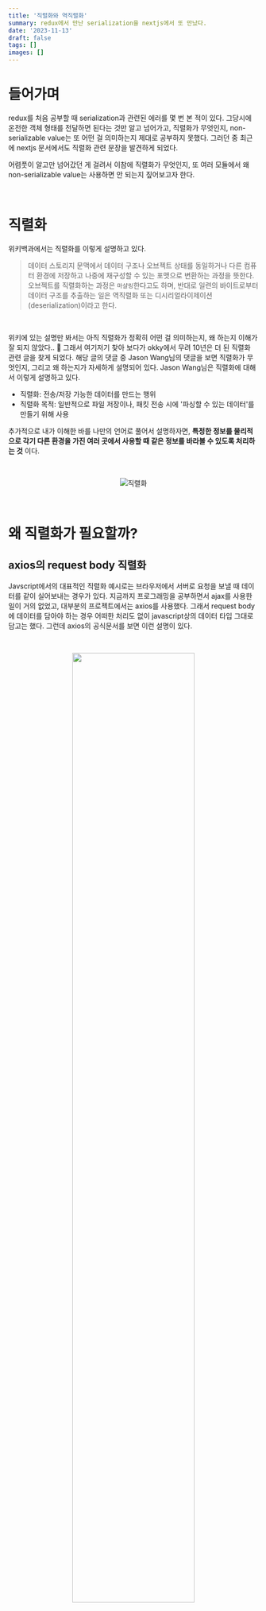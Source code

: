 ```yaml
---
title: '직렬화와 역직렬화'
summary: redux에서 만난 serialization을 nextjs에서 또 만났다.
date: '2023-11-13'
draft: false
tags: []
images: []
---
```


# 들어가며

redux를 처음 공부할 때 serialization과 관련된 에러를 몇 번 본 적이 있다. 그당시에 온전한 객체 형태를 전달하면 된다는 것만 알고 넘어가고, 직렬화가 무엇인지, non-serializable value는 또 어떤 걸 의미하는지 제대로 공부하지 못했다. 그러던 중 최근에 nextjs 문서에서도 직렬화 관련 문장을 발견하게 되었다.

어렴풋이 알고만 넘어갔던 게 걸려서 이참에 직렬화가 무엇인지, 또 여러 모듈에서 왜 non-serializable value는 사용하면 안 되는지 짚어보고자 한다.

<br/>

# 직렬화

위키백과에서는 직렬화를 이렇게 설명하고 있다.

> 데이터 스토리지 문맥에서 데이터 구조나 오브젝트 상태를 동일하거나 다른 컴퓨터 환경에 저장하고 나중에 재구성할 수 있는 포맷으로 변환하는 과정을 뜻한다. 오브젝트를 직렬화하는 과정은 `마샬링`한다고도 하며, 반대로 일련의 바이트로부터 데이터 구조를 추출하는 일은 역직렬화 또는 디시리얼라이제이션(deserialization)이라고 한다.

<br/>

위키에 있는 설명만 봐서는 아직 직렬화가 정확히 어떤 걸 의미하는지, 왜 하는지 이해가 잘 되지 않았다.. 🫠 그래서 여기저기 찾아 보다가 okky에서 무려 10년은 더 된 직렬화 관련 글을 찾게 되었다. 해당 글의 댓글 중 Jason Wang님의 댓글을 보면 직렬화가 무엇인지, 그리고 왜 하는지가 자세하게 설명되어 있다. Jason Wang님은 직렬화에 대해서 이렇게 설명하고 있다.

- 직렬화: 전송/저장 가능한 데이터를 만드는 행위
- 직렬화 목적: 일반적으로 파일 저장이나, 패킷 전송 시에 '파싱할 수 있는 데이터'를 만들기 위해 사용

추가적으로 내가 이해한 바를 나만의 언어로 풀어서 설명하자면, **특정한 정보를 물리적으로 각기 다른 환경을 가진 여러 곳에서 사용할 때 같은 정보를 바라볼 수 있도록 처리하는 것** 이다.

<br/>

<p align="center">
  <img src="https://hazelcast.com/wp-content/uploads/2021/12/serialization-deserialization-diagram-800x318-1.png" alt="직렬화" />
</p>

<br/>

# 왜 직렬화가 필요할까?

## axios의 request body 직렬화

Javscript에서의 대표적인 직렬화 예시로는 브라우저에서 서버로 요청을 보낼 때 데이터를 같이 실어보내는 경우가 있다. 지금까지 프로그래밍을 공부하면서 ajax를 사용한 일이 거의 없었고, 대부분의 프로젝트에서는 axios를 사용했다. 그래서 request body에 데이터를 담아야 하는 경우 어떠한 처리도 없이 javascript상의 데이터 타입 그대로 담고는 했다. 그런데 axios의 공식문서를 보면 이런 설명이 있다.

<br/>

<p align="center">
  <img src="https://github.com/zubetcha/zulog/assets/91620721/4a6108f5-93d9-4a07-8022-17d6a5793390" width="70%" />
</p>

<br/>

여기서 주목해야 할 부분은 **JSON 데이터 자동 변환** 이다.

javascript에서의 직렬화 예시로 가장 자주 언급되는 게 JSON.stringify 메서드와 JSON.parse 메서드이다. JSON.stringify 메서드는 자바스크립트의 객체를 json 문자열로 직렬화하는 메서드이며, JSON.parse는 json 문자열을 자바스크립트의 객체로 역직렬화하는 메서드라고 잘 알려져 있다.

<br/>

```javascript
const obj = { a: 1 }

// object > JSON
const jsonString = JSON.stringify(obj) // "{"a": 1}"

// JSON > object
const jsonParse = JSON.parse(jsonString) // {a: 1}
```

<br/>

axios는 내부적으로 XMLHttpRequest API를 사용하고 있다. XMLHttpRqeust는 send 메서드를 통해 request body를 전송할 수 있는데, 이 때 전송할 수 있는 데이터의 종류로는 Documnet, Blob, ArrayBuffer, TypesArray, DataView, FormData, URLSearchParams, string literal, object 등으로 정해져 있으며, 일부 데이터 종류는 send 메서드 내부적으로 serialization하는 동작이 내장되어 있다.

그런데 axios 내부적으로도 request body로 전송하는 데이터를 JSON.stringify 메서드를 이용해 직렬화하는 로직이 들어가 있다. 아래 코드는 axios가 요청 객체 중 request body를 변형시키는 함수 중 일부이다.

```javascript
// 생략

if (isObjectPayload && utils.isHTMLForm(data)) {
  data = new FormData(data)
}

if (isFormData) {
  if (!hasJSONContentType) {
    return data
  }
  return hasJSONContentType ? JSON.stringify(formDataToJSON(data)) : data
}

if (
  utils.isArrayBuffer(data) ||
  utils.isBuffer(data) ||
  utils.isStream(data) ||
  utils.isFile(data) ||
  utils.isBlob(data)
) {
  return data
}

if (utils.isArrayBufferView(data)) {
  return data.buffer
}

if (utils.isURLSearchParams(data)) {
  headers.setContentType('application/x-www-form-urlencoded;charset=utf-8', false)
  return data.toString()
}

if (isObjectPayload || hasJSONContentType) {
  headers.setContentType('application/json', false)
  return stringifySafely(data)
}
```

<br/>

코드를 보면 XMLHttpRequest의 send 메서드가 지원하는 형태이더라도 그대로 사용하는 경우와 string literal로 변형하거나 JSON으로 변형하고 있는 걸 확인할 수 있다. send 메서드가 지원하는 데이터 형태임에도 불구하고 변형하는 이유를 코드만으로는 알기 어렵지만 데이터를 읽는 속도 때문이 아닐까..! 라는 게 내 개인적인 추측이다 🤔. 그래서 직렬화는 왜 하는 걸까?

<br/>

## 프로그래밍 언어와 데이터 타입 면에서의 관점

대부분의 언어에서는 데이터의 타입이 **원시의 값 형식** 데이터와 **참조 형식**의 데이터로 나뉘어진다. javascript도 마찬가지로 아래의 그림처럼 두 가지 데이터 타입이 존재한다. 원시형 타입은 변수에 값 자체를 할당하지만, 참조형 타입에서는 변수에 값이 아닌 주소값를 할당한다. 이와 같은 이유로 참조형 타입 데이터의 경우 해당 데이터가 생성된 현재의 어플리케이션 프로세스의 메모리 공간에서만 유효한 데이터를 가질 수 있다.

<p align="center">
  <img src="https://miro.medium.com/v2/resize:fit:1400/1*l_ZDRMLFUVaIO38p9Qkzvw.jpeg" alt="자바스크립트 데이터 타입" width="70%" />
</p>

<br/>

<p align="center">
  <img src="https://miro.medium.com/v2/resize:fit:1400/1*SgXa3IzvgZqhpIl5MB2xkQ.png" alt="자바스크립트 데이터 타입" width="70%" />
</p>

<br/>

예를 들어 아래의 객체를 서버로 전송하려고 할 때, 서버로 해당 객체가 가지고 있는 주소값을 보내더라도 서버는 전달 받은 주소값에 어떤 값들이 있는지 알 수 없다. 전달한 주소값은 보낸 쪽의 메모리에만 존재하기 때문이다. 따라서 데이터를 수신한 쪽에서 올바른 데이터를 파싱할 수 있도록 하려면 참조형 타입이 아닌 원시형 타입의 데이터로 변형해주는 작업이 필요하다. 이 작업이 바로 `직렬화`다.

직렬화한 데이터는 원시형 타입에서의 주소값이 가지고 있던 실제 값 자체들로 구성되어 있기 때문에 직렬화한 데이터 또한 하나의 값이다. 그래서 물리적으로 다른 환경에서도 전달 받은 값 그대로 사용할 수 있는 것이다.

```javascript
// profile에 할당한 주소값은 d10이라고 가정
const profile = { name: 'juhye', age: 100 } // d10

// d10을 서버로 전송
send(profile)

// "{ "name": "juhye", "age": 100 }"
const jsonProfile = JSON.stringify(profile)

// 원시형 값 자체를 전송
send(jsonProfile)
```

# Redux와 Nextjs에서의 non-serializable value

## Redux

리덕스를 사용할 때 아래와 같은 에러를 본 적이 있을 것이다. non-serializable value는 말그대로 직렬화를 할 수 없는 데이터를 의미한다.

> A non-serializable value was detected in an action, in the path: payload. Value: CodeMirror ...

redux의 내부 코드를 살펴보면 dispatch로 전달하는 액션 객체에서 우리가 흔히 부르는 payload에 대한 타입을 별도로 강제하고 있지는 않고, 액션 객체의 plain object 여부와 액션 타입의 키 이름 및 타입이 string인지 정도만 체크하고 있다.

```typescript
// src/types/actions.ts

export type Action<T extends string = string> = {
  type: T
}

export interface UnknownAction extends Action {
  [extraProps: string]: unknown
}

export interface AnyAction extends Action {
  [extraProps: string]: any
}
```

위에서 직렬화를 **전송 또는 저장이 가능한 데이터를 만드는 행위** 라고 표현했었다. redux의 스토어 또한 의미상으로는 데이터를 저장하는 곳이다. 단순히 스토어가 저장하는 곳이기 때문에 직렬화 가능한 데이터만 가질 수 있다고 볼 수도 있지만 redux에서는 FAQ에서 조금 더 구체적인 사유를 설명하고 있다.

<br/>

> ### Can I put functions, promises, or other non-serializable items in my store state?
>
> It is highly recommended that you only put plain serializable objects, arrays, and primitives into your store. It's _technically_ possible to insert non-serializable items into the store, but doing so can break the ability to persist and rehydrate the contents of a store, as well as interfere with time-travel debugging.  
> If you are okay with things like persistence and time-travel debugging potentially not working as intended, then you are totally welcome to put non-serializable items into your Redux store. Ultimately, it's _your_ application, and how you implement it is up to you. As with many other things about Redux, just be sure you understand what tradeoffs are involved.

<br/>

위에서 봤던 것처럼 스토어에 저장할 상태의 타입을 별도로 강제하고 있지는 않기 때문에 기술적으로 non-serializable 값을 저장하는 것 자체는 가능하나 만약 그럴 경우 리덕스와 함께 사용하는 부수적인 라이브러리들의 기능을 원활하게 사용할 수 없다고 얘기하고 있다.

위에서 얘기하고 있는 부수적인 라이브러리의 기능은 redux-persist나 devtools 같은 것을 의미하는데, 이들은 우리가 redux의 스토어를 사용하는 애플리케이션이 아닌 브라우저 환경을 사용하는 기능들을 제공한다. 브라우저는 애플리케이션과는 물리적으로 다른 환경일 뿐더러, 브라우저의 스토리지를 사용하는 경우 반드시 직렬화가 가능한 데이터만 사용해야 한다. 왜냐하면 직렬화한 데이터를 역직렬화하는 경우 직렬화하기 전의 원본 데이터 형태를 보장할 수 없기 때문이다.

```javascript
// 생성자로 만든 객체는 non-serializable한 class instance
const now = new Date() // Sat Dec 09 2023 18:44:57 GMT+0900 (한국 표준시)

const jsonString = JSON.stringify(now) // '2023-12-09T09:44:57.995Z'

// 역직렬화 -> Date 객체가 아닌 string
const jsonParse = JSON.parse(jsonString) // '2023-12-09T09:44:57.995Z'
```

<br/>

## Nextjs

nextjs에서도 SSR을 위해 getServierSideProps를 사용하거나 SSG를 위해 getStaticProps를 사용하는 경우 종종 아래와 같은 에러 문구를 만날 때가 있다.

> SerializableError: Error serializing PATH returned from METHOD in "PAGE".  
> Reason:object ("[object Object]") cannot be serialized as JSON. Please only return JSON serializable data types.

사실 풀스택 프레임워크인 nextjs에서는 non-serializable한 데이터 전달을 금지하는 이유를 더 쉽게 유추할 수 있다. server-side와 client-side는 물리적으로 다른 환경이기 때문에 server-side rendering 과정 중 서버에서 클라이언트로 데이터를 **전송**하는 행위가 필요하기 때문이다. getStaticProps 또한 hydration 과정에서 직렬화가 필요하다.

nextjs에서는 아래와 같이 getStaticProps나 getServerSideProps가 반환하는 props가 직렬화가 가능한지를 확인하고 있다. 신기한 점은 null과 undefined 모두 원시값임에도 불구하고 null은 직렬화가 가능하다고 판단하고, undefined는 직렬화가 불가능하다고 판단하고 있다는 것이다.

```javascript
export function isSerializableProps(
  page: string,
  method: string,
  input: any
): true {
  if (!isPlainObject(input)) {
    throw new SerializableError()
  }

  function visit(visited: Map<any, string>, value: any, path: string) {
    if (visited.has(value)) {
      throw new SerializableError()
    }

    visited.set(value, path)
  }

  function isSerializable(
    refs: Map<any, string>,
    value: any,
    path: string
  ): true {
    const type = typeof value
    if (
      value === null ||
      type === 'boolean' ||
      type === 'number' ||
      type === 'string'
    ) {
      return true
    }

    if (type === 'undefined') {
      throw new SerializableError()
    }

    if (isPlainObject(value)) {
      visit(refs, value, path)

      if (
        Object.entries(value).every(([key, nestedValue]) => {
          const nextPath = regexpPlainIdentifier.test(key)
            ? `${path}.${key}`
            : `${path}[${JSON.stringify(key)}]`

          const newRefs = new Map(refs)
          return (
            isSerializable(newRefs, key, nextPath) &&
            isSerializable(newRefs, nestedValue, nextPath)
          )
        })
      ) {
        return true
      }

      throw new SerializableError()
    }

    if (Array.isArray(value)) {
      visit(refs, value, path)

      if (
        value.every((nestedValue, index) => {
          const newRefs = new Map(refs)
          return isSerializable(newRefs, nestedValue, `${path}[${index}]`)
        })
      ) {
        return true
      }

      throw new SerializableError()
    }

    throw new SerializableError()
  }

  return isSerializable(new Map(), input, '')
}

```

<br/>

# 직렬화와 JSON 직렬화

사실 자바스크립트에서 직렬화할 수 있는 타입은 여러 종류가 있다. 아래 그림처럼 원시 타입 외에도 Date, RegExp, Map, Set 객체 등도 근본적으로는 직렬화가 가능하다. 그러나 redux와 nextjs에서는 직렬화가 가능한 객체들도 직렬화가 불가능하다고 판단하고 있다. 그 기준은 JSON으로 직렬화가 가능한지 여부와 JSON.parse 메서드를 통해 역직렬화 했을 때 원본 객체를 유지할 수 있는지의 여부이다.

<p align="center">
<img width="78%" alt="" src="https://github.com/zubetcha/zulog/assets/91620721/0d89bdfa-8c75-4e3f-903b-b8433a476bf7" />
</p>

<br/>

### ref.

참고  
[OKKY - 직렬화 하는 이유가?](https://okky.kr/questions/224715)  
[MDN - XMLHttpRequest](https://developer.mozilla.org/en-US/docs/Web/API/XMLHttpRequest/send)  
[Fetch Spec - XMLHttpRequest BodyInit](https://fetch.spec.whatwg.org/#typedefdef-xmlhttprequestbodyinit)  
[stack overflow - redux-toolkit-what-are-non-serializable-values-and-why-am-i-getting-an-error](https://stackoverflow.com/questions/72069145/redux-toolkit-what-are-non-serializable-values-and-why-am-i-getting-an-error)  
[Redux - do-not-put-non-serializable-values-in-state-or-actions](https://redux.js.org/style-guide/#do-not-put-non-serializable-values-in-state-or-actions)  
[MDN - serialization supported types](https://developer.mozilla.org/ko/docs/Web/API/Web_Workers_API/Structured_clone_algorithm#supported_types)
